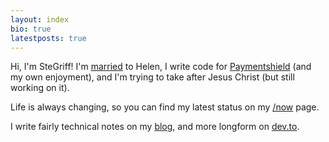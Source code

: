 ```yaml
---
layout: index
bio: true
latestposts: true
---
```


Hi, I'm SteGriff! I'm [married](/wedding) to Helen, I write code for [Paymentshield](https://www.paymentshield.co.uk) (and my own enjoyment), and I'm trying to take after Jesus Christ (but still working on it).

Life is always changing, so you can find my latest status on my [/now](/now) page.

I write fairly technical notes on my [blog](/upblog), and more longform on [dev.to](https://dev.to/stegriff). 